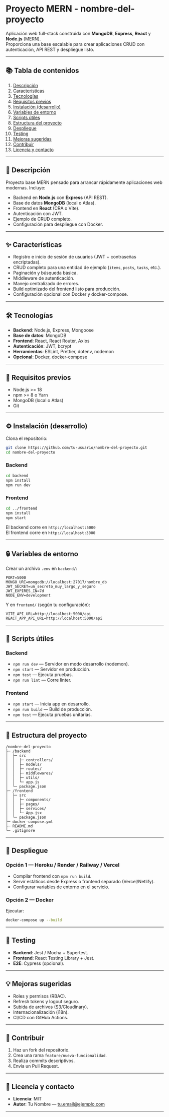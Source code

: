 # Proyecto MERN - nombre-del-proyecto

Aplicación web full-stack construida con **MongoDB**, **Express**, **React** y **Node.js** (MERN).  
Proporciona una base escalable para crear aplicaciones CRUD con autenticación, API REST y despliegue listo.

---

## 📚 Tabla de contenidos
1. [Descripción](#descripción)  
2. [Características](#características)  
3. [Tecnologías](#tecnologías)  
4. [Requisitos previos](#requisitos-previos)  
5. [Instalación (desarrollo)](#instalación-desarrollo)  
6. [Variables de entorno](#variables-de-entorno)  
7. [Scripts útiles](#scripts-útiles)  
8. [Estructura del proyecto](#estructura-del-proyecto)  
9. [Despliegue](#despliegue)  
10. [Testing](#testing)  
11. [Mejoras sugeridas](#mejoras-sugeridas)  
12. [Contribuir](#contribuir)  
13. [Licencia y contacto](#licencia-y-contacto)

---

## 📖 Descripción
Proyecto base MERN pensado para arrancar rápidamente aplicaciones web modernas. Incluye:

- Backend en **Node.js** con **Express** (API REST).  
- Base de datos **MongoDB** (local o Atlas).  
- Frontend en **React** (CRA o Vite).  
- Autenticación con JWT.  
- Ejemplo de CRUD completo.  
- Configuración para despliegue con Docker.  

---

## ✨ Características
- Registro e inicio de sesión de usuarios (JWT + contraseñas encriptadas).  
- CRUD completo para una entidad de ejemplo (`items`, `posts`, `tasks`, etc.).  
- Paginación y búsqueda básica.  
- Middleware de autenticación.  
- Manejo centralizado de errores.  
- Build optimizado del frontend listo para producción.  
- Configuración opcional con Docker y docker-compose.  

---

## 🛠️ Tecnologías
- **Backend**: Node.js, Express, Mongoose  
- **Base de datos**: MongoDB  
- **Frontend**: React, React Router, Axios  
- **Autenticación**: JWT, bcrypt  
- **Herramientas**: ESLint, Prettier, dotenv, nodemon  
- **Opcional**: Docker, docker-compose  

---

## 🔑 Requisitos previos
- Node.js >= 18  
- npm >= 8 o Yarn  
- MongoDB (local o Atlas)  
- Git  

---

## ⚙️ Instalación (desarrollo)

Clona el repositorio:
```bash
git clone https://github.com/tu-usuario/nombre-del-proyecto.git
cd nombre-del-proyecto
```

### Backend
```bash
cd backend
npm install
npm run dev
```

### Frontend
```bash
cd ../frontend
npm install
npm start
```

El backend corre en `http://localhost:5000`  
El frontend corre en `http://localhost:3000`

---

## 🔒 Variables de entorno

Crear un archivo `.env` en `backend/`:
```
PORT=5000
MONGO_URI=mongodb://localhost:27017/nombre_db
JWT_SECRET=un_secreto_muy_largo_y_seguro
JWT_EXPIRES_IN=7d
NODE_ENV=development
```

Y en `frontend/` (según tu configuración):
```
VITE_API_URL=http://localhost:5000/api
REACT_APP_API_URL=http://localhost:5000/api
```

---

## 📜 Scripts útiles

### Backend
- `npm run dev` — Servidor en modo desarrollo (nodemon).  
- `npm start` — Servidor en producción.  
- `npm test` — Ejecuta pruebas.  
- `npm run lint` — Corre linter.  

### Frontend
- `npm start` — Inicia app en desarrollo.  
- `npm run build` — Build de producción.  
- `npm test` — Ejecuta pruebas unitarias.  

---

## 📂 Estructura del proyecto
```
/nombre-del-proyecto
├─ /backend
│  ├─ src
│  │  ├─ controllers/
│  │  ├─ models/
│  │  ├─ routes/
│  │  ├─ middlewares/
│  │  ├─ utils/
│  │  └─ app.js
│  └─ package.json
├─ /frontend
│  ├─ src
│  │  ├─ components/
│  │  ├─ pages/
│  │  ├─ services/
│  │  └─ App.jsx
│  └─ package.json
├─ docker-compose.yml
├─ README.md
└─ .gitignore
```

---

## 🚀 Despliegue

### Opción 1 — Heroku / Render / Railway / Vercel
- Compilar frontend con `npm run build`.  
- Servir estáticos desde Express o frontend separado (Vercel/Netlify).  
- Configurar variables de entorno en el servicio.  

### Opción 2 — Docker
Ejecutar:
```bash
docker-compose up --build
```

---

## 🧪 Testing
- **Backend**: Jest / Mocha + Supertest.  
- **Frontend**: React Testing Library + Jest.  
- **E2E**: Cypress (opcional).  

---

## 💡 Mejoras sugeridas
- Roles y permisos (RBAC).  
- Refresh tokens y logout seguro.  
- Subida de archivos (S3/Cloudinary).  
- Internacionalización (i18n).  
- CI/CD con GitHub Actions.  

---

## 🤝 Contribuir
1. Haz un fork del repositorio.  
2. Crea una rama `feature/nueva-funcionalidad`.  
3. Realiza commits descriptivos.  
4. Envía un Pull Request.  

---

## 📄 Licencia y contacto
- **Licencia**: MIT  
- **Autor**: Tu Nombre — [tu.email@ejemplo.com](mailto:tu.email@ejemplo.com)  

---

